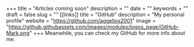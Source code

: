+++
title = "Articles coming soon"
description = ""
date = ""
keywords = ""
draft = false
slug = ""
[[links]]
title = "GitHub"
description = "My personal profile"
website = "https://github.com/aggellos2001"
image = "https://github.githubassets.com/images/modules/logos_page/GitHub-Mark.png"
+++
Meanwhile, you can check my GitHub for more info about me.